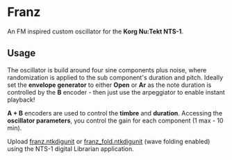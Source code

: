 # Franz
An FM inspired custom oscillator for the **Korg Nu:Tekt NTS-1**.  

## Usage
The oscillator is build around four sine components plus noise, where randomization is applied to the sub component's duration and pitch. Ideally set the **envelope generator** to either **Open** or **Ar** as the note duration is controlled by the **B** encoder - then just use the arpeggiator to enable instant playback!

**A + B** encoders are used to control the **timbre** and **duration**.
Accessing the **oscillator parameters**, you control the gain for each component (1 max - 10 min). 

Upload [franz.ntkdigunit](franz.ntkdigunit) or [franz_fold.ntkdigunit](franz_fold.ntkdigunit) (wave folding enabled) using the NTS-1 digital Librarian application.
